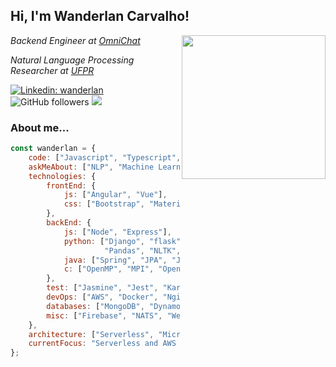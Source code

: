 <h2>Hi, I'm Wanderlan Carvalho!</h2>
<img align='right' src="https://giffiles.alphacoders.com/136/13626.gif" width="230">
<p><em>Backend Engineer at <a href="https://omni.chat/">OmniChat</a></em></p>
<p><em>Natural Language Processing Researcher at <a href="http://www.prppg.ufpr.br/ppginformatica/?lang=pb">UFPR</a></em></p>

[![Linkedin: wanderlan](https://img.shields.io/badge/-wanderlan-blue?style=flat-square&logo=Linkedin&logoColor=white&link=https://www.linkedin.com/in/wanderlan-alecio-de-carvalho-7283b6151/)](hhttps://www.linkedin.com/in/wanderlan-alecio-de-carvalho-7283b6151/)
![GitHub followers](https://img.shields.io/github/followers/wandercap?label=Follow&style=social)
![](https://visitor-badge.glitch.me/badge?page_id=wandercap.wandercap)

### About me...

```javascript
const wanderlan = {
    code: ["Javascript", "Typescript", "Python", "Java", "C"],
    askMeAbout: ["NLP", "Machine Learning", "Web Dev", "MMORPG", "Prog Metal", "Animes"],
    technologies: {
        frontEnd: {
            js: ["Angular", "Vue"],
            css: ["Bootstrap", "Material"]
        },
        backEnd: {
            js: ["Node", "Express"],
            python: ["Django", "flask", "PyTorch", "Tensorflow", "Keras", "SciKit-Learn",
                     "Pandas", "NLTK", "SciPy", "Matplotlib", "spaCy", "Gensim"],
            java: ["Spring", "JPA", "JSF", "JFX"],
            c: ["OpenMP", "MPI", "OpenCV"]
        },
        test: ["Jasmine", "Jest", "Karma"],
        devOps: ["AWS", "Docker", "Nginx", "SemaphoreCI", "Jenkins", "CloudFormation"],
        databases: ["MongoDB", "DynamoDB", "RedShift", "SQLServer", "PostgressSQL", "MySQL"],
        misc: ["Firebase", "NATS", "Webpack", "Gulp"]
    },
    architecture: ["Serverless", "Microservices", "PWA", "SPA", "Micro FrontEnd"],
    currentFocus: "Serverless and AWS Lambda"
};
```
